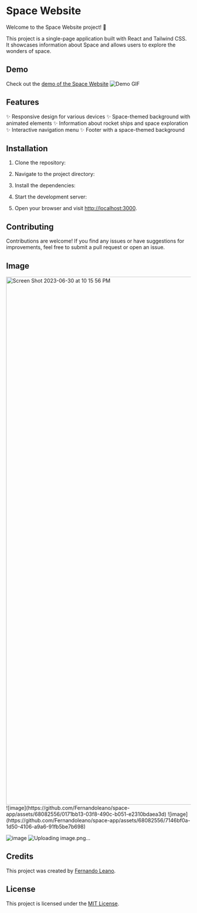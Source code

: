 # Space Website

Welcome to the Space Website project! 🚀

This project is a single-page application built with React and Tailwind CSS. It showcases information about Space and allows users to explore the wonders of space.

## Demo

Check out the [demo of the Space Website](https://space-app-two.vercel.app/)
![Demo GIF](demo.gif)

## Features

✨ Responsive design for various devices
✨ Space-themed background with animated elements
✨ Information about rocket ships and space exploration
✨ Interactive navigation menu
✨ Footer with a space-themed background

## Installation

1. Clone the repository:


2. Navigate to the project directory:


3. Install the dependencies:


4. Start the development server:


5. Open your browser and visit [http://localhost:3000](http://localhost:3000).

## Contributing

Contributions are welcome! If you find any issues or have suggestions for improvements, feel free to submit a pull request or open an issue.

## Image
<img width="1435" alt="Screen Shot 2023-06-30 at 10 15 56 PM" src="https://github.com/Fernandoleano/space-app/assets/68082556/26c5695f-1871-4812-a15e-50ab8d4582e6">
![image](https://github.com/Fernandoleano/space-app/assets/68082556/0171bb13-03f8-490c-b051-e2310bdaea3d)
![image](https://github.com/Fernandoleano/space-app/assets/68082556/7146bf0a-1d50-4106-a9a6-91fb5be7b698)

![image](https://github.com/Fernandoleano/space-app/assets/68082556/6680baf3-d36f-485b-b2ee-9386dcc5eda4)
![Uploading image.png…]()



## Credits

This project was created by [Fernando Leano](https://github.com/Fernandoleano).

## License

This project is licensed under the [MIT License](LICENSE).
